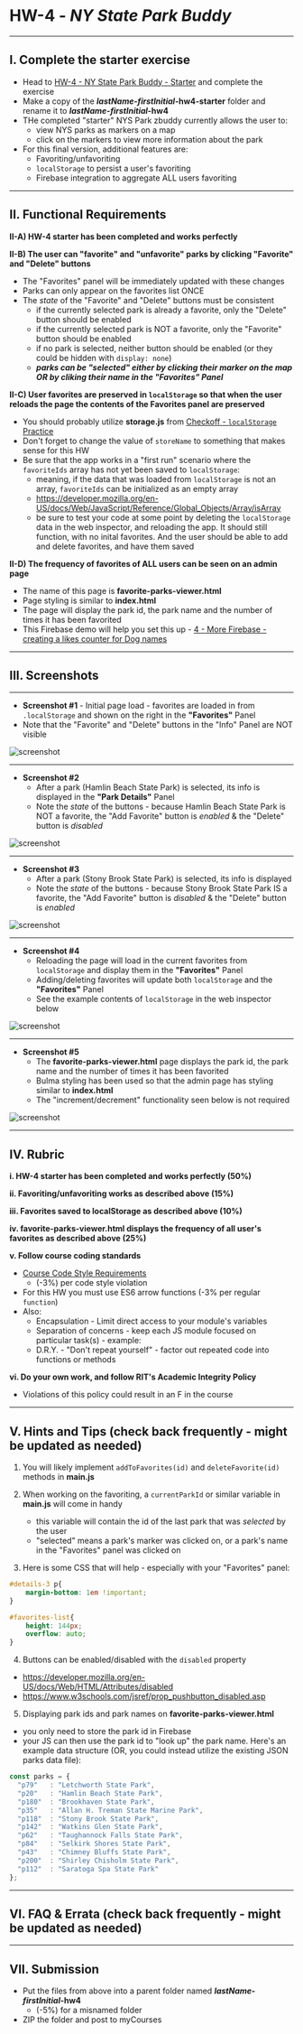 # HW-4 - *NY State Park Buddy*

---

## I. Complete the starter exercise

- Head to [HW-4 - NY State Park Buddy - Starter](hw-4-starter.md) and complete the exercise
- Make a copy of the ***lastName*-*firstInitial*-hw4-starter** folder and rename it to ***lastName*-*firstInitial*-hw4**
- THe completed "starter" NYS Park zbuddy currently allows the user to:
  - view NYS parks as markers on a map
  - click on the markers to view more information about the park
- For this final version, additional features are:
  - Favoriting/unfavoriting
  - `localStorage` to persist a user's favoriting
  - Firebase integration to aggregate ALL users favoriting

---

## II. Functional Requirements

  **II-A) HW-4 starter has been completed and works perfectly**

  **II-B) The user can "favorite" and "unfavorite" parks by clicking "Favorite" and "Delete" buttons**
  
  - The "Favorites" panel will be immediately updated with these changes
  - Parks can only appear on the favorites list ONCE
  - The *state* of the "Favorite" and "Delete" buttons must be consistent
    - if the currently selected park is already a favorite, only the "Delete" button should be enabled
    - if the currently selected park is NOT a favorite, only the "Favorite" button should be enabled
    - if no park is selected, neither button should be enabled (or they could be hidden with `display: none`)
    - ***parks can be "selected" either by clicking their marker on the map OR by cliking their name in the "Favorites" Panel***

  **II-C) User favorites are preserved in `localStorage` so that when the user reloads the page the contents of the Favorites panel are preserved**

  - You should probably utilize **storage.js** from [Checkoff - `localStorage` Practice](https://github.com/tonethar/IGME-330-Master/blob/master/notes/localstorage-practice.md)
  - Don't forget to change the value of `storeName` to something that makes sense for this HW
  - Be sure that the app works in a "first run" scenario where the `favoriteIds` array has not yet been saved to `localStorage`:
    - meaning, if the data that was loaded from `localStorage` is not an array, `favoriteIds` can be initialized as an empty array
    - https://developer.mozilla.org/en-US/docs/Web/JavaScript/Reference/Global_Objects/Array/isArray
    - be sure to test your code at some point by deleting the `localStorage` data in the web inspector, and reloading the app. It should still function, with no inital favorites. And the user should be able to add and delete favorites, and have them saved

  **II-D) The frequency of favorites of ALL users can be seen on an admin page**

  - The name of this page is **favorite-parks-viewer.html**
  - Page styling is similar to **index.html**
  - The page will display the park id, the park name and the number of times it has been favorited
  - This Firebase demo will help you set this up - [4 - More Firebase - creating a likes counter for Dog names](https://github.com/tonethar/IGME-330-Master/blob/master/notes/firebase-4.md)



<hr>

## III. Screenshots

---

- **Screenshot #1** - Initial page load - favorites are loaded in from `.localStorage` and shown on the right in the **"Favorites"** Panel
- Note that the "Favorite" and "Delete" buttons in the "Info" Panel are NOT visible

![screenshot](_images/HW-4V.png)

---

- **Screenshot #2**
  - After a park (Hamlin Beach State Park) is selected, its info is displayed in the **"Park Details"** Panel
  - Note the *state* of the buttons - because Hamlin Beach State Park is NOT a favorite, the "Add Favorite" button is *enabled* & the "Delete" button is *disabled*

![screenshot](_images/HW-4W.png)

---

- **Screenshot #3**
  - After a park (Stony Brook State Park) is selected, its info is displayed
  - Note the *state* of the buttons - because Stony Brook State Park IS a favorite, the "Add Favorite" button is *disabled* & the "Delete" button is *enabled*


![screenshot](_images/HW-4X.png)

---

- **Screenshot #4**
  - Reloading the page will load in the current favorites from `localStorage` and display them in the **"Favorites"** Panel
  - Adding/deleting favorites will update both `localStorage` and the **"Favorites"** Panel
  - See the example contents of `localStorage` in the web inspector below

![screenshot](_images/HW-4Y.png)

---

- **Screenshot #5**
  - The  **favorite-parks-viewer.html** page displays the park id, the park name and the number of times it has been favorited
  - Bulma styling has been used so that the admin page has styling similar to **index.html**
  - The "increment/decrement" functionality seen below is not required

![screenshot](_images/HW-4Z.png)

---

## IV. Rubric

**i. HW-4 starter has been completed and works perfectly (50%)**

**ii. Favoriting/unfavoriting works as described above (15%)**

**iii. Favorites saved to localStorage as described above (10%)**

**iv.  favorite-parks-viewer.html displays the frequency of all user's favorites as described above (25%)**

**v. Follow course coding standards**
  - [Course Code Style Requirements](../notes/code-style-required-330.md)
    - (-3%) per code style violation
  - For this HW you must use ES6 arrow functions (-3% per regular `function`)
  - Also:
    - Encapsulation - Limit direct access to your module's variables
    - Separation of concerns - keep each JS module focused on particular task(s) - example:
    - D.R.Y. - "Don't repeat yourself" - factor out repeated code into functions or methods

**vi. Do your own work, and follow RIT's Academic Integrity Policy**
  - Violations of this policy could result in an F in the course

---

## V. Hints and Tips (check back frequently - might be updated as needed)

1) You will likely implement `addToFavorites(id)` and `deleteFavorite(id)` methods in **main.js**

2) When working on the favoriting, a `currentParkId` or similar variable in **main.js** will come in handy
    - this variable will contain the id of the last park that was *selected* by the user
    - "selected" means a park's marker was clicked on, or a park's name in the "Favorites" panel was clicked on 

3) Here is some CSS that will help - especially with your "Favorites" panel:

```css
#details-3 p{
	margin-bottom: 1em !important;
}

#favorites-list{
	height: 144px;
	overflow: auto;
}
```

4) Buttons can be enabled/disabled with the `disabled` property
  - https://developer.mozilla.org/en-US/docs/Web/HTML/Attributes/disabled
  - https://www.w3schools.com/jsref/prop_pushbutton_disabled.asp

5) Displaying park ids and park names on **favorite-parks-viewer.html**
  - you only need to store the park id in Firebase
  - your JS can then use the park id to "look up" the park name. Here's an example data structure (OR, you could instead utilize the existing JSON parks data file):

```js
const parks = {
  "p79"   : "Letchworth State Park",
  "p20"   : "Hamlin Beach State Park",
  "p180"  : "Brookhaven State Park",
  "p35"   : "Allan H. Treman State Marine Park",
  "p118"  : "Stony Brook State Park",
  "p142"  : "Watkins Glen State Park",
  "p62"   : "Taughannock Falls State Park",
  "p84"   : "Selkirk Shores State Park",
  "p43"   : "Chimney Bluffs State Park",
  "p200"  : "Shirley Chisholm State Park",
  "p112"  : "Saratoga Spa State Park"
};
```


---

## VI. FAQ & Errata (check back frequently - might be updated as needed)


---

## VII. Submission

- Put the files from above into a parent folder named ***lastName*-*firstInitial*-hw4**
  - (-5%) for a misnamed folder
- ZIP the folder and post to myCourses
